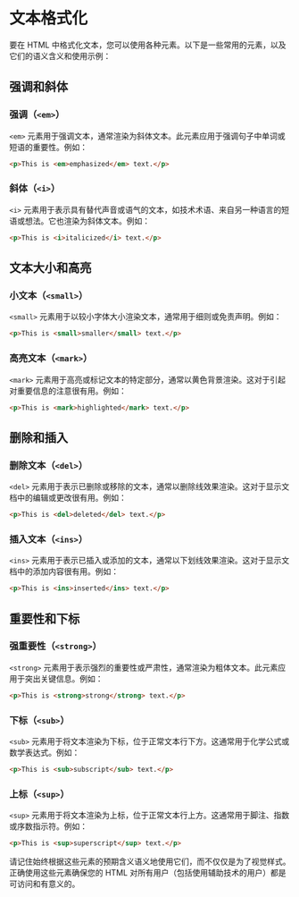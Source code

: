 # 文本格式化

要在 HTML 中格式化文本，您可以使用各种元素。以下是一些常用的元素，以及它们的语义含义和使用示例：

## 强调和斜体

### 强调（`<em>`）

`<em>` 元素用于强调文本，通常渲染为斜体文本。此元素应用于强调句子中单词或短语的重要性。例如：

```html
<p>This is <em>emphasized</em> text.</p>
```

### 斜体（`<i>`）

`<i>` 元素用于表示具有替代声音或语气的文本，如技术术语、来自另一种语言的短语或想法。它也渲染为斜体文本。例如：

```html
<p>This is <i>italicized</i> text.</p>
```

## 文本大小和高亮

### 小文本（`<small>`）

`<small>` 元素用于以较小字体大小渲染文本，通常用于细则或免责声明。例如：

```html
<p>This is <small>smaller</small> text.</p>
```

### 高亮文本（`<mark>`）

`<mark>` 元素用于高亮或标记文本的特定部分，通常以黄色背景渲染。这对于引起对重要信息的注意很有用。例如：

```html
<p>This is <mark>highlighted</mark> text.</p>
```

## 删除和插入

### 删除文本（`<del>`）

`<del>` 元素用于表示已删除或移除的文本，通常以删除线效果渲染。这对于显示文档中的编辑或更改很有用。例如：

```html
<p>This is <del>deleted</del> text.</p>
```

### 插入文本（`<ins>`）

`<ins>` 元素用于表示已插入或添加的文本，通常以下划线效果渲染。这对于显示文档中的添加内容很有用。例如：

```html
<p>This is <ins>inserted</ins> text.</p>
```

## 重要性和下标

### 强重要性（`<strong>`）

`<strong>` 元素用于表示强烈的重要性或严肃性，通常渲染为粗体文本。此元素应用于突出关键信息。例如：

```html
<p>This is <strong>strong</strong> text.</p>
```

### 下标（`<sub>`）

`<sub>` 元素用于将文本渲染为下标，位于正常文本行下方。这通常用于化学公式或数学表达式。例如：

```html
<p>This is <sub>subscript</sub> text.</p>
```

### 上标（`<sup>`）

`<sup>` 元素用于将文本渲染为上标，位于正常文本行上方。这通常用于脚注、指数或序数指示符。例如：

```html
<p>This is <sup>superscript</sup> text.</p>
```

请记住始终根据这些元素的预期含义语义地使用它们，而不仅仅是为了视觉样式。正确使用这些元素确保您的 HTML 对所有用户（包括使用辅助技术的用户）都是可访问和有意义的。

